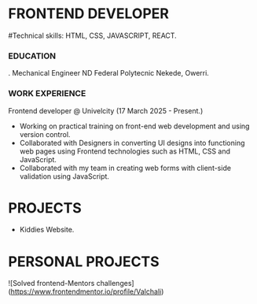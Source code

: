 # FRONTEND DEVELOPER

#Technical skills: HTML, CSS, JAVASCRIPT, REACT.

### EDUCATION
. Mechanical Engineer ND Federal Polytecnic Nekede, Owerri.

### WORK EXPERIENCE
Frontend developer @ Univelcity (17 March 2025 - Present.)

- Working on practical training on
front-end web development and using version control.
- Collaborated with Designers in converting UI designs into
functioning web pages using Frontend technologies such as
HTML, CSS and JavaScript.
- Collaborated with my team in
creating web forms with client-side validation using
JavaScript.

# PROJECTS
- Kiddies Website.

# PERSONAL PROJECTS
  ![Solved frontend-Mentors challenges] (https://www.frontendmentor.io/profile/Valchali)

  
